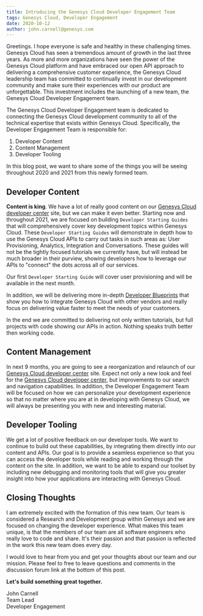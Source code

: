 ```yaml
---
title: Introducing the Genesys Cloud Developer Engagement Team
tags: Genesys Cloud, Developer Engagement
date: 2020-10-12
author: john.carnell@genesys.com
---
```


Greetings.  I hope everyone is safe and healthy in these challenging times. Genesys Cloud has seen a tremendous amount of growth in the last three years.  As more and more organizations have seen the power of the Genesys Cloud platform and have embraced our open API approach to delivering a comprehensive customer experience, the Genesys Cloud leadership team has committed to continually invest in our development community and make sure their experiences with our product are unforgettable.  This investment includes the launching of a new team, the Genesys Cloud Developer Engagement team.

The Genesys Cloud Developer Engagement team is dedicated to connecting the Genesys Cloud development community to all of the technical expertise that exists within Genesys Cloud. Specifically, the Developer Engagement Team is responsible for: 

1. Developer Content
2. Content Management
3. Developer Tooling

In this blog post, we want to share some of the things you will be seeing throughout 2020 and 2021 from this newly formed team.

## Developer Content

**Content is king**.  We have a lot of really good content on our [Genesys Cloud developer center](https://developer.mypurecloud.com) site, but we can make it even better.  Starting now and throughout 2021, we are focused on building `Developer Starting Guides` that will comprehensively cover key development topics within Genesys Cloud.  These `Developer Starting Guides` will demonstrate in depth how to use the Genesys Cloud APIs to carry out tasks in such areas as:  User Provisioning, Analytics, Integration and Conversations.  These guides will not be the tightly focused tutorials we currently have, but will instead be much broader in their purview, showing developers how to leverage our APIs to "connect" the dots across all of our services.  

Our first `Developer Starting Guide` will cover user provisioning and will be available in the next month.  

In addition, we will be delivering more in-depth [Developer Blueprints](https://developer.mypurecloud.com/blueprints) that show you how to integrate Genesys Cloud with other vendors and really focus on delivering value faster to meet the needs of your customers.

In the end we are committed to delivering not only written tutorials, but full projects with code showing our APIs in action.  Nothing speaks truth better then working code.

## Content Management

In next 9 months, you are going to see a reorganization and relaunch of our [Genesys Cloud developer center](https://developer.mypurecloud.com) site.  Expect not only a new look and feel for the [Genesys Cloud developer center](https://developer.mypurecloud.com), but improvements to our search and navigation capabilities.  In addition, the Developer Engagement Team will be focused on how we can personalize your development experience so that no matter where you are at in developing with Genesys Cloud, we will always be presenting you with new and interesting material.

## Developer Tooling 

We get a lot of positive feedback on our developer tools.  We want to continue to build out these capabilities, by integrating them directly into our content and APIs. Our goal is to provide a seamless experience so that you can access the developer tools while reading and working through the content on the site.  In addition, we want to be able to expand our toolset by including new debugging and monitoring tools that will give you greater insight into how your applications are interacting with Genesys Cloud.

## Closing Thoughts

I am extremely excited with the formation of this new team.  Our team is considered a Research and Development group within Genesys and we are focused on changing the developer experience.  What makes this team unique, is that the members of our team are all software engineers who really love to code and share.  It's their passion and that passion is reflected in the work this new team does every day.  

I would love to hear from you and get your thoughts about our team and our mission.  Please feel to free to leave questions and comments in the discussion forum link at the bottom of this post. 
 
 **Let's build something great together.**


John Carnell <br/>
Team Lead <br/>
Developer Engagement